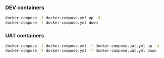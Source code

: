 
### DEV containers
```bash
docker-compose -f docker-compose.yml up -d
docker-compose -f docker-compose.yml down
```

### UAT containers
```bash
docker-compose -f docker-compose.yml -f docker-compose.uat.yml up -d
docker-compose -f docker-compose.yml -f docker-compose.uat.yml down
```